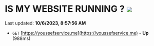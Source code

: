 # IS MY WEBSITE RUNNING ? [![](https://img.shields.io/static/v1?label=Sponsor&message=%E2%9D%A4&logo=GitHub&color=%23fe8e86)](https://github.com/sponsors/<username>)

Last updated: **10/6/2023, 8:57:56 AM**

- `GET` [https://youssefservice.me](https://youssefservice.me) - **Up** (988ms)
